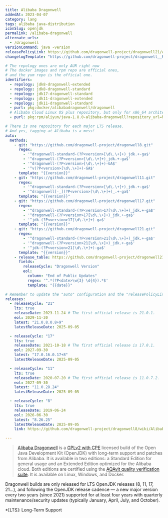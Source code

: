 ```yaml
---
title: Alibaba Dragonwell
addedAt: 2023-04-07
category: lang
tags: alibaba java-distribution
iconSlug: openjdk
permalink: /alibaba-dragonwell
alternate_urls:
  - /dragonwell
versionCommand: java -version
releasePolicyLink: https://github.com/dragonwell-project/dragonwell21/wiki/Alibaba-Dragonwell-Support
changelogTemplate: "https://github.com/dragonwell-project/dragonwell__RELEASE_CYCLE__/wiki/Alibaba-Dragonwell-__RELEASE_CYCLE__-Standard-Edition-Release-Notes"

# The repology ones are only AUR right now
# The docker images and rpm repo are official ones,
# and the yum repo is the official one.
identifiers:
  - repology: jdk8-dragonwell-extended
  - repology: jdk8-dragonwell-standard
  - repology: jdk17-dragonwell-standard
  - repology: jdk11-dragonwell-extended
  - repology: jdk11-dragonwell-standard
  - purl: pkg:docker/alibabadragonwell/dragonwell
  # Alibaba Cloud Linux OS plus repository, but only for x86_64 architecture
  - purl: pkg:rpm/aliyun/java-1.8.0-alibaba-dragonwell?repository_url=http://mirrors.aliyun.com/alinux/2.1903/plus/x86_64/

# There is one repository for each major LTS release.
# And yes, tagging at Alibaba is a mess!
auto:
  methods:
    - git: "https://github.com/dragonwell-project/dragonwell8.git"
      regex:
        - '^dragonwell-standard-(?P<version>[\d\.\+]+)_jdk.+-ga$'
        - '^dragonwell-(?P<version>[\d\.\+]+)_jdk.+-ga$'
        - '^dragonwell-(?P<version>[\d\.\+]+)-GA$'
        - '^v(?P<version>[\d\.\+]+)-GA$'
      template: "{{version}}"
    - git: "https://github.com/dragonwell-project/dragonwell11.git"
      regex:
        - '^dragonwell-standard-(?P<version>[\d\.\+]+)_jdk.+-ga$'
        - '^dragonwell[-_](?P<version>[\d\.\+]+)_.+-ga$'
      template: "{{version}}"
    - git: "https://github.com/dragonwell-project/dragonwell17.git"
      regex:
        - '^dragonwell-standard-(?P<version>17[\d\.\+]+)_jdk.+-ga$'
        - '^dragonwell-(?P<version>17[\d\.\+]+)_jdk.+-ga$'
        - '^jdk-(?P<version>17[\d\.\+]+)-ga$'
      template: "{{version}}"
    - git: "https://github.com/dragonwell-project/dragonwell21.git"
      regex:
        - '^dragonwell-standard-(?P<version>21[\d\.\+]+)_jdk.+-ga$'
        - '^dragonwell-(?P<version>21[\d\.\+]+)_jdk.+-ga$'
        - '^jdk-(?P<version>21[\d\.\+]+)-ga$'
      template: "{{version}}"
    - release_table: https://github.com/dragonwell-project/dragonwell21/wiki/Alibaba-Dragonwell-Support
      fields:
        releaseCycle: "Dragonwell Version"
        eol:
          column: "End of Public Updates"
          regex: '^.*(?P<date>\w{3} \d{4}).*$'
          template: "{{date}}"

# Remember to update the "auto" configuration and the "releasePolicyLink" on each new major release.
releases:
  - releaseCycle: "21"
    lts: true
    releaseDate: 2023-11-24 # The first official release is 21.0.1.
    eol: 2029-11-30
    latest: "21.0.8.0.8+9"
    latestReleaseDate: 2025-09-05

  - releaseCycle: "17"
    lts: true
    releaseDate: 2021-10-18 # The first official release is 17.0.1.
    eol: 2027-09-30
    latest: "17.0.16.0.17+8"
    latestReleaseDate: 2025-09-05

  - releaseCycle: "11"
    lts: true
    releaseDate: 2020-07-20 # The first official release is 11.0.7.2.
    eol: 2027-09-30
    latest: "11.0.28.24"
    latestReleaseDate: 2025-09-05

  - releaseCycle: "8"
    lts: true
    releaseDate: 2019-06-24
    eol: 2026-06-30
    latest: "8.26.25"
    latestReleaseDate: 2025-09-05
    link: https://github.com/dragonwell-project/dragonwell8/wiki/Alibaba-Dragonwell8-Standard-Edition-Release-Notes

---
```


> [Alibaba Dragonwell](https://dragonwell-jdk.io/) is a [GPLv2 with CPE](https://openjdk.org/legal/gplv2+ce.html)
> licensed build of the Open Java Development Kit (OpenJDK) with long-term support and patches from
> Alibaba. It is available in two editions: a Standard Edition for general usage and an Extended
> Edition optimized for the Alibaba cloud. Both editions are certified using the [AQAvit quality
> verification suite](https://adoptium.net/aqavit/). It is available on Linux, Windows, and Docker.

Dragonwell builds are only released for LTS OpenJDK releases (8, 11, 17, 21...), and following the
OpenJDK release cadence — a new major version every two years (since 2021) supported for at least
four years with quarterly maintenance/security updates (typically January, April, July, and October).

*[LTS]: Long-Term Support
